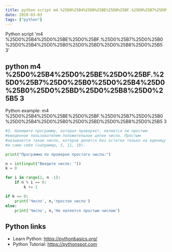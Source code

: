 ```yaml
---
title: python script m4 %25D0%25B4%25D0%25BE%25D0%25BF.%25D0%25B7%25D0%25B0%25D0%25B4%25D0%25B0%25D0%25BD%25D0%25B8%25D0%25B5 3 (snippet)
date: 2020-03-03
tags: ["python"]
---
```

Python script 'm4 %25D0%25B4%25D0%25BE%25D0%25BF.%25D0%25B7%25D0%25B0%25D0%25B4%25D0%25B0%25D0%25BD%25D0%25B8%25D0%25B5 3'


## python m4 %25D0%25B4%25D0%25BE%25D0%25BF.%25D0%25B7%25D0%25B0%25D0%25B4%25D0%25B0%25D0%25BD%25D0%25B8%25D0%25B5 3

Python example: m4 %25D0%25B4%25D0%25BE%25D0%25BF.%25D0%25B7%25D0%25B0%25D0%25B4%25D0%25B0%25D0%25BD%25D0%25B8%25D0%25B5 3

```python
#3. Напишите программу, которая проверяет, является ли простым
#введенное пользователем положительное целое число. Простым
#называется такое число, которое делится без остатка только на единицу
#и само себя (например, 5, 11, 19).

print("Программа по проверке простого числа:")

n = int(input("Введите число: "))
k = 0

for i in range(2, n -1):
    if n % i == 0:
        k += 1

if k == 0:
    print('Число', n,'простое число')
else:
    print('Число', n,'Не является простым числом')


```

## Python links

- Learn Python: https://pythonbasics.org/
- Python Tutorial: https://pythonspot.com

